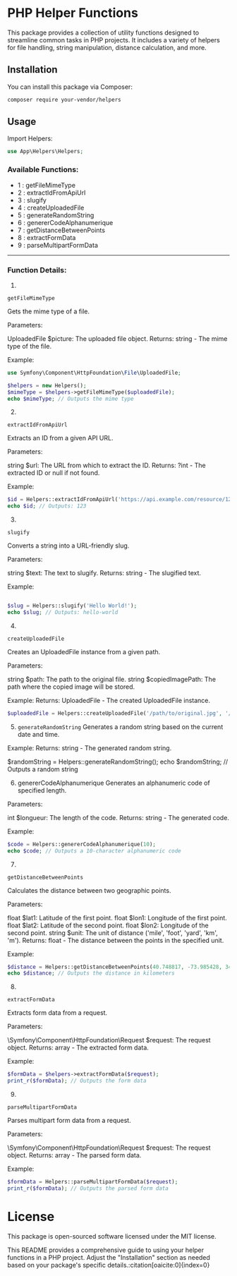 # PHP Helper Functions

This package provides a collection of utility functions designed to streamline common tasks in PHP projects. It includes a variety of helpers for file handling, string manipulation, distance calculation, and more.

## Installation

You can install this package via Composer:

```bash
composer require your-vendor/helpers
```

## Usage
Import Helpers:

```php
use App\Helpers\Helpers;
```

### Available Functions:
- 1 : getFileMimeType
- 2 : extractIdFromApiUrl
- 3 : slugify
- 4 : createUploadedFile
- 5 : generateRandomString
- 6 : genererCodeAlphanumerique
- 7 : getDistanceBetweenPoints
- 8 : extractFormData
- 9 : parseMultipartFormData


---------------------------------------
### Function Details:

1. 
`getFileMimeType`

Gets the mime type of a file.

Parameters:

UploadedFile $picture: The uploaded file object.
Returns: string - The mime type of the file.

Example:

```php
use Symfony\Component\HttpFoundation\File\UploadedFile;

$helpers = new Helpers();
$mimeType = $helpers->getFileMimeType($uploadedFile);
echo $mimeType; // Outputs the mime type
```

2. 
`extractIdFromApiUrl`

Extracts an ID from a given API URL.

Parameters:

string $url: The URL from which to extract the ID.
Returns: ?int - The extracted ID or null if not found.

Example:

```php
$id = Helpers::extractIdFromApiUrl('https://api.example.com/resource/123');
echo $id; // Outputs: 123
```

3. 
`slugify`

Converts a string into a URL-friendly slug.

Parameters:

string $text: The text to slugify.
Returns: string - The slugified text.

Example:

```php

$slug = Helpers::slugify('Hello World!');
echo $slug; // Outputs: hello-world
```

4. 
`createUploadedFile`

Creates an UploadedFile instance from a given path.

Parameters:

string $path: The path to the original file.
string $copiedImagePath: The path where the copied image will be stored.

Example:
Returns: UploadedFile - The created UploadedFile instance.

```php
$uploadedFile = Helpers::createUploadedFile('/path/to/original.jpg', '/path/to/copied.jpg');
```

5. `generateRandomString`
Generates a random string based on the current date and time.


Example:
Returns: string - The generated random string.

$randomString = Helpers::generateRandomString();
echo $randomString; // Outputs a random string


6. genererCodeAlphanumerique
Generates an alphanumeric code of specified length.

Parameters:

int $longueur: The length of the code.
Returns: string - The generated code.

Example:

```php
$code = Helpers::genererCodeAlphanumerique(10);
echo $code; // Outputs a 10-character alphanumeric code
```


7. 
`getDistanceBetweenPoints`

Calculates the distance between two geographic points.

Parameters:

float $lat1: Latitude of the first point.
float $lon1: Longitude of the first point.
float $lat2: Latitude of the second point.
float $lon2: Longitude of the second point.
string $unit: The unit of distance ('mile', 'foot', 'yard', 'km', 'm').
Returns: float - The distance between the points in the specified unit.

Example:

```php
$distance = Helpers::getDistanceBetweenPoints(40.748817, -73.985428, 34.052235, -118.243683, 'km');
echo $distance; // Outputs the distance in kilometers
```

8. 
`extractFormData`

Extracts form data from a request.

Parameters:

\Symfony\Component\HttpFoundation\Request $request: The request object.
Returns: array - The extracted form data.


Example:

```php
$formData = $helpers->extractFormData($request);
print_r($formData); // Outputs the form data
```

9. 
`parseMultipartFormData`

Parses multipart form data from a request.

Parameters:

\Symfony\Component\HttpFoundation\Request $request: The request object.
Returns: array - The parsed form data.

Example:

```php
$formData = Helpers::parseMultipartFormData($request);
print_r($formData); // Outputs the parsed form data
```


# License
This package is open-sourced software licensed under the MIT license.

This README provides a comprehensive guide to using your helper functions in a PHP project. Adjust the "Installation" section as needed based on your package's specific details. &#8203;:citation[oaicite:0]{index=0}&#8203;
